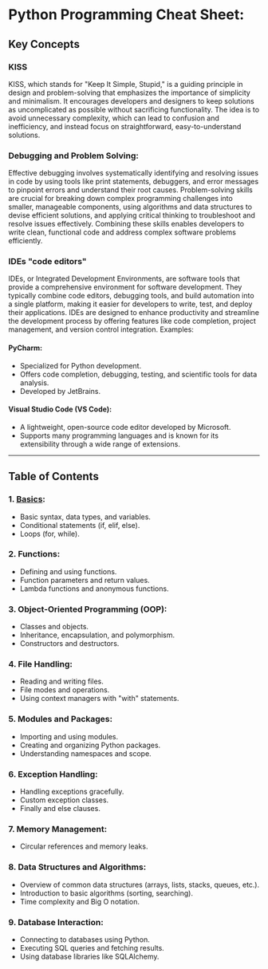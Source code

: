 # Python Programming Cheat Sheet:

## Key Concepts

### KISS
KISS, which stands for "Keep It Simple, Stupid," is a guiding principle in design and problem-solving that emphasizes the importance of simplicity and minimalism. It encourages developers and designers to keep solutions as uncomplicated as possible without sacrificing functionality. The idea is to avoid unnecessary complexity, which can lead to confusion and inefficiency, and instead focus on straightforward, easy-to-understand solutions.

### Debugging and Problem Solving:
Effective debugging involves systematically identifying and resolving issues in code by using tools like print statements, debuggers, and error messages to pinpoint errors and understand their root causes. Problem-solving skills are crucial for breaking down complex programming challenges into smaller, manageable components, using algorithms and data structures to devise efficient solutions, and applying critical thinking to troubleshoot and resolve issues effectively. Combining these skills enables developers to write clean, functional code and address complex software problems efficiently.

### IDEs "code editors"
IDEs, or Integrated Development Environments, are software tools that provide a comprehensive environment for software development. They typically combine code editors, debugging tools, and build automation into a single platform, making it easier for developers to write, test, and deploy their applications. IDEs are designed to enhance productivity and streamline the development process by offering features like code completion, project management, and version control integration.
Examples: 
#### PyCharm:
* Specialized for Python development.
* Offers code completion, debugging, testing, and scientific tools for data analysis.
* Developed by JetBrains.

#### Visual Studio Code (VS Code):
* A lightweight, open-source code editor developed by Microsoft.
* Supports many programming languages and is known for its extensibility through a wide range of extensions.

---
## Table of Contents

### **1. [Basics](file://Python-NOTES/basics.md):**
   - Basic syntax, data types, and variables.
   - Conditional statements (if, elif, else).
   - Loops (for, while).

### **2. Functions:**
   - Defining and using functions.
   - Function parameters and return values.
   - Lambda functions and anonymous functions.

### **3. Object-Oriented Programming (OOP):**
   - Classes and objects.
   - Inheritance, encapsulation, and polymorphism.
   - Constructors and destructors.

### **4. File Handling:**
   - Reading and writing files.
   - File modes and operations.
   - Using context managers with "with" statements.

### **5. Modules and Packages:**
   - Importing and using modules.
   - Creating and organizing Python packages.
   - Understanding namespaces and scope.

### **6. Exception Handling:**
   - Handling exceptions gracefully.
   - Custom exception classes.
   - Finally and else clauses.

### **7. Memory Management:**
   - Circular references and memory leaks.

### **8. Data Structures and Algorithms:**
   - Overview of common data structures (arrays, lists, stacks, queues, etc.).
   - Introduction to basic algorithms (sorting, searching).
   - Time complexity and Big O notation.

### **9. Database Interaction:**
   - Connecting to databases using Python.
   - Executing SQL queries and fetching results.
   - Using database libraries like SQLAlchemy.
